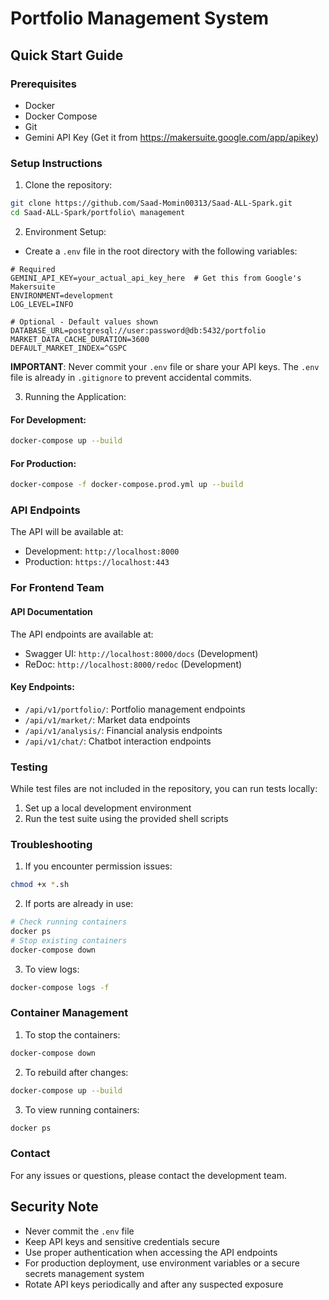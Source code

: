 # Portfolio Management System

## Quick Start Guide

### Prerequisites

- Docker
- Docker Compose
- Git
- Gemini API Key (Get it from https://makersuite.google.com/app/apikey)

### Setup Instructions

1. Clone the repository:

```bash
git clone https://github.com/Saad-Momin00313/Saad-ALL-Spark.git
cd Saad-ALL-Spark/portfolio\ management
```

2. Environment Setup:

- Create a `.env` file in the root directory with the following variables:

```env
# Required
GEMINI_API_KEY=your_actual_api_key_here  # Get this from Google's Makersuite
ENVIRONMENT=development
LOG_LEVEL=INFO

# Optional - Default values shown
DATABASE_URL=postgresql://user:password@db:5432/portfolio
MARKET_DATA_CACHE_DURATION=3600
DEFAULT_MARKET_INDEX=^GSPC
```

**IMPORTANT**: Never commit your `.env` file or share your API keys. The `.env` file is already in `.gitignore` to prevent accidental commits.

3. Running the Application:

#### For Development:

```bash
docker-compose up --build
```

#### For Production:

```bash
docker-compose -f docker-compose.prod.yml up --build
```

### API Endpoints

The API will be available at:

- Development: `http://localhost:8000`
- Production: `https://localhost:443`

### For Frontend Team

#### API Documentation

The API endpoints are available at:

- Swagger UI: `http://localhost:8000/docs` (Development)
- ReDoc: `http://localhost:8000/redoc` (Development)

#### Key Endpoints:

- `/api/v1/portfolio/`: Portfolio management endpoints
- `/api/v1/market/`: Market data endpoints
- `/api/v1/analysis/`: Financial analysis endpoints
- `/api/v1/chat/`: Chatbot interaction endpoints

### Testing

While test files are not included in the repository, you can run tests locally:

1. Set up a local development environment
2. Run the test suite using the provided shell scripts

### Troubleshooting

1. If you encounter permission issues:

```bash
chmod +x *.sh
```

2. If ports are already in use:

```bash
# Check running containers
docker ps
# Stop existing containers
docker-compose down
```

3. To view logs:

```bash
docker-compose logs -f
```

### Container Management

1. To stop the containers:

```bash
docker-compose down
```

2. To rebuild after changes:

```bash
docker-compose up --build
```

3. To view running containers:

```bash
docker ps
```

### Contact

For any issues or questions, please contact the development team.

## Security Note

- Never commit the `.env` file
- Keep API keys and sensitive credentials secure
- Use proper authentication when accessing the API endpoints
- For production deployment, use environment variables or a secure secrets management system
- Rotate API keys periodically and after any suspected exposure
